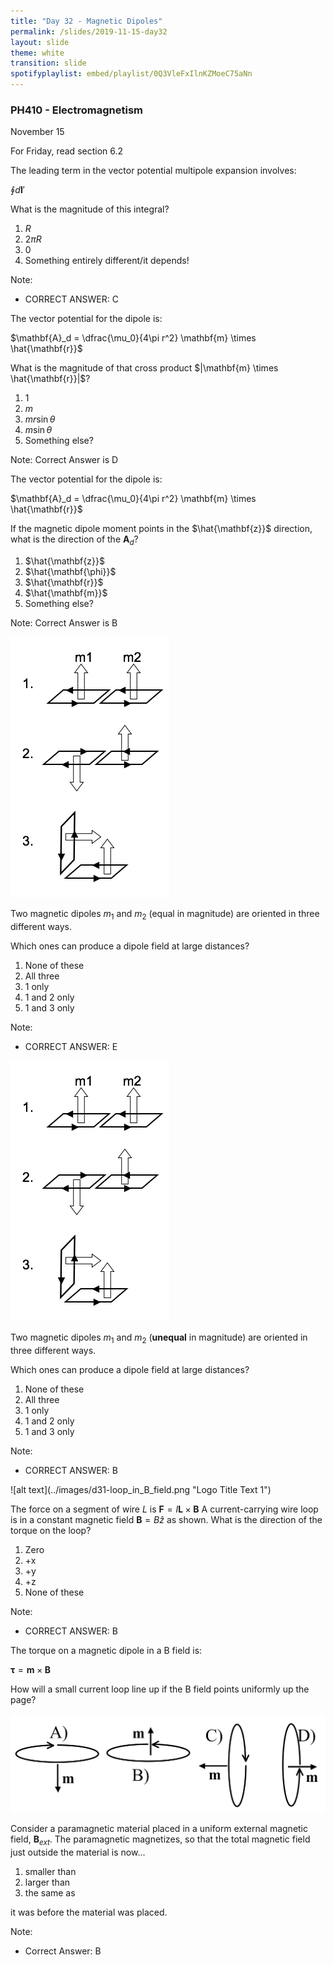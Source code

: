 ```yaml
---
title: "Day 32 - Magnetic Dipoles"
permalink: /slides/2019-11-15-day32
layout: slide
theme: white
transition: slide
spotifyplaylist: embed/playlist/0Q3VleFxIlnKZMoeC75aNn
---
```


<section data-markdown="">

### PH410 - Electromagnetism

November 15

For Friday, read section 6.2
</section>


<section data-markdown>
The leading term in the vector potential multipole expansion involves:

$\oint d\mathbf{l}'$

What is the magnitude of this integral?


1. $R$
2. $2\pi R$
3. 0
4. Something entirely different/it depends!

Note:
* CORRECT ANSWER: C

</section>


<section data-markdown>

The vector potential for the dipole is:

$\mathbf{A}_d = \dfrac{\mu_0}{4\pi r^2} \mathbf{m} \times \hat{\mathbf{r}}$

What is the magnitude of that cross product $|\mathbf{m} \times \hat{\mathbf{r}}|$?

1. 1
2. $m$
3. $m r\sin\theta$
4. $m\sin\theta$
5. Something else?

Note: Correct Answer is D

</section>

<section data-markdown>

The vector potential for the dipole is:

$\mathbf{A}_d = \dfrac{\mu_0}{4\pi r^2} \mathbf{m} \times \hat{\mathbf{r}}$

If the magnetic dipole moment points in the $\hat{\mathbf{z}}$ direction, what is the direction of the $\mathbf{A}_d$?

1. $\hat{\mathbf{z}}$
2. $\hat{\mathbf{\phi}}$
3. $\hat{\mathbf{r}}$
4. $\hat{\mathbf{m}}$
5. Something else?

Note: Correct Answer is B

</section>


<section data-markdown>

![alt text](../images/d31-magnetic_dipole_oriented.png "Logo Title Text 1")

Two magnetic dipoles $m_1$ and $m_2$ (equal in magnitude) are oriented in three different ways.

Which ones can produce a dipole field at large distances?

1. None of these
2. All three
3. 1 only
4. 1 and 2 only
5. 1 and 3 only

Note:
* CORRECT ANSWER: E

</section>

<section data-markdown>

![alt text](../images/d31-magnetic_dipole_oriented.png "Logo Title Text 1")

Two magnetic dipoles $m_1$ and $m_2$ (**unequal** in magnitude) are oriented in three different ways.

Which ones can produce a dipole field at large distances?

1. None of these
2. All three
3. 1 only
4. 1 and 2 only
5. 1 and 3 only

Note:
* CORRECT ANSWER: B

</section>
<section data-markdown>
![alt text](../images/d31-loop_in_B_field.png "Logo Title Text 1")

The force on a segment of wire $L$ is $\mathbf{F} = I \mathbf{L} \times \mathbf{B}$ A current-carrying wire loop is in a constant magnetic field $\mathbf{B} = B \hat{z}$ as shown. What is the direction of the torque on the loop?

1. Zero
2. +x
3. +y
4. +z
5. None of these

Note:
* CORRECT ANSWER: B
</section>

<section data-markdown>

The torque on a magnetic dipole in a B field is:

$\mathbf{\tau} = \mathbf{m} \times \mathbf{B}$

How will a small current loop line up if the B field points uniformly up the page?

![alt text](../images/d31-mag_loops.png "Logo Title Text 1")


</section>

<section data-markdown>

Consider a paramagnetic material placed in a uniform external magnetic field, $\mathbf{B}_{ext}$. The paramagnetic magnetizes, so that the total magnetic field just outside the material is now...

1. smaller than
2. larger than
3. the same as

it was before the material was placed.

Note:
* Correct Answer: B

</section>
